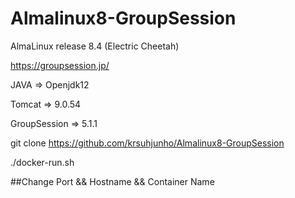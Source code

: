 # Almalinux8-GroupSession
AlmaLinux release 8.4 (Electric Cheetah)


https://groupsession.jp/

JAVA         => Openjdk12

Tomcat       => 9.0.54

GroupSession => 5.1.1

git clone https://github.com/krsuhjunho/Almalinux8-GroupSession

./docker-run.sh

##Change Port && Hostname && Container Name
